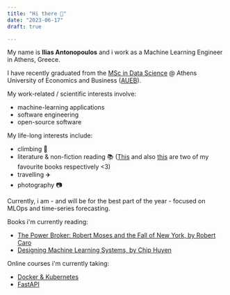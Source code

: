 ```yaml
---
title: "Hi there 👋"
date: "2023-06-17"
draft: true

---
```


My name is **Ilias Antonopoulos** and i work as a Machine Learning Engineer in Athens, Greece.

I have recently graduated from the [MSc in Data Science](https://datascience.aueb.gr/) @ Athens University of Economics and Business ([AUEB](https://www.aueb.gr/en)).

My work-related / scientific interests involve:
- machine-learning applications
- software engineering
- open-source software

My life-long interests include:
- climbing  :climbing:
- literature & non-fiction reading :books: ([This](https://en.wikipedia.org/wiki/A_Brief_History_of_Seven_Killings) and also [this](https://en.wikipedia.org/wiki/Why_Nations_Fail) are two of my favourite books respectively <3)
- travelling :airplane: 
- photography :camera:

Currently, i am - and will be for the best part of the year - focused on MLOps and time-series forecasting.

Books i'm currently reading:
- [The Power Broker: Robert Moses and the Fall of New York, by Robert Caro](https://en.wikipedia.org/wiki/The_Power_Broker)
- [Designing Machine Learning Systems, by Chip Huyen](https://learning.oreilly.com/library/view/designing-machine-learning/9781098107956/)

Online courses i'm currently taking:
- [Docker & Kubernetes](https://www.udemy.com/course/docker-kubernetes-the-practical-guide/)
- [FastAPI](https://www.udemy.com/course/completefastapi/)

